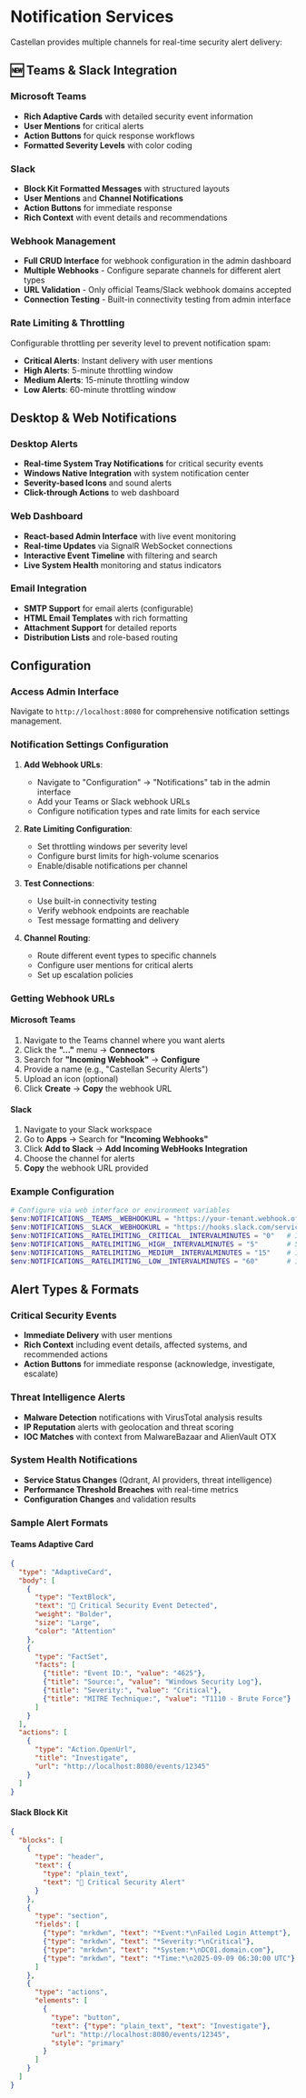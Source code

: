 # Notification Services

Castellan provides multiple channels for real-time security alert delivery:

## 🆕 Teams & Slack Integration

### Microsoft Teams
- **Rich Adaptive Cards** with detailed security event information
- **User Mentions** for critical alerts
- **Action Buttons** for quick response workflows
- **Formatted Severity Levels** with color coding

### Slack
- **Block Kit Formatted Messages** with structured layouts
- **User Mentions** and **Channel Notifications**
- **Action Buttons** for immediate response
- **Rich Context** with event details and recommendations

### Webhook Management
- **Full CRUD Interface** for webhook configuration in the admin dashboard
- **Multiple Webhooks** - Configure separate channels for different alert types
- **URL Validation** - Only official Teams/Slack webhook domains accepted
- **Connection Testing** - Built-in connectivity testing from admin interface

### Rate Limiting & Throttling
Configurable throttling per severity level to prevent notification spam:

- **Critical Alerts**: Instant delivery with user mentions
- **High Alerts**: 5-minute throttling window
- **Medium Alerts**: 15-minute throttling window  
- **Low Alerts**: 60-minute throttling window

## Desktop & Web Notifications

### Desktop Alerts
- **Real-time System Tray Notifications** for critical security events
- **Windows Native Integration** with system notification center
- **Severity-based Icons** and sound alerts
- **Click-through Actions** to web dashboard

### Web Dashboard
- **React-based Admin Interface** with live event monitoring
- **Real-time Updates** via SignalR WebSocket connections
- **Interactive Event Timeline** with filtering and search
- **Live System Health** monitoring and status indicators

### Email Integration
- **SMTP Support** for email alerts (configurable)
- **HTML Email Templates** with rich formatting
- **Attachment Support** for detailed reports
- **Distribution Lists** and role-based routing

## Configuration

### Access Admin Interface
Navigate to `http://localhost:8080` for comprehensive notification settings management.

### Notification Settings Configuration

1. **Add Webhook URLs**:
   - Navigate to "Configuration" → "Notifications" tab in the admin interface
   - Add your Teams or Slack webhook URLs
   - Configure notification types and rate limits for each service

2. **Rate Limiting Configuration**:
   - Set throttling windows per severity level
   - Configure burst limits for high-volume scenarios
   - Enable/disable notifications per channel

3. **Test Connections**:
   - Use built-in connectivity testing
   - Verify webhook endpoints are reachable
   - Test message formatting and delivery

4. **Channel Routing**:
   - Route different event types to specific channels
   - Configure user mentions for critical alerts
   - Set up escalation policies

### Getting Webhook URLs

#### Microsoft Teams
1. Navigate to the Teams channel where you want alerts
2. Click the **"..."** menu → **Connectors**
3. Search for **"Incoming Webhook"** → **Configure**
4. Provide a name (e.g., "Castellan Security Alerts")
5. Upload an icon (optional)
6. Click **Create** → **Copy** the webhook URL

#### Slack
1. Navigate to your Slack workspace
2. Go to **Apps** → Search for **"Incoming Webhooks"**
3. Click **Add to Slack** → **Add Incoming WebHooks Integration**
4. Choose the channel for alerts
5. **Copy** the webhook URL provided

### Example Configuration

```powershell
# Configure via web interface or environment variables
$env:NOTIFICATIONS__TEAMS__WEBHOOKURL = "https://your-tenant.webhook.office.com/..."
$env:NOTIFICATIONS__SLACK__WEBHOOKURL = "https://hooks.slack.com/services/..."
$env:NOTIFICATIONS__RATELIMITING__CRITICAL__INTERVALMINUTES = "0"   # Instant
$env:NOTIFICATIONS__RATELIMITING__HIGH__INTERVALMINUTES = "5"       # 5 minutes
$env:NOTIFICATIONS__RATELIMITING__MEDIUM__INTERVALMINUTES = "15"    # 15 minutes
$env:NOTIFICATIONS__RATELIMITING__LOW__INTERVALMINUTES = "60"       # 1 hour
```

## Alert Types & Formats

### Critical Security Events
- **Immediate Delivery** with user mentions
- **Rich Context** including event details, affected systems, and recommended actions
- **Action Buttons** for immediate response (acknowledge, investigate, escalate)

### Threat Intelligence Alerts
- **Malware Detection** notifications with VirusTotal analysis results
- **IP Reputation** alerts with geolocation and threat scoring
- **IOC Matches** with context from MalwareBazaar and AlienVault OTX

### System Health Notifications
- **Service Status Changes** (Qdrant, AI providers, threat intelligence)
- **Performance Threshold Breaches** with real-time metrics
- **Configuration Changes** and validation results

### Sample Alert Formats

#### Teams Adaptive Card
```json
{
  "type": "AdaptiveCard",
  "body": [
    {
      "type": "TextBlock",
      "text": "🚨 Critical Security Event Detected",
      "weight": "Bolder",
      "size": "Large",
      "color": "Attention"
    },
    {
      "type": "FactSet",
      "facts": [
        {"title": "Event ID:", "value": "4625"},
        {"title": "Source:", "value": "Windows Security Log"},
        {"title": "Severity:", "value": "Critical"},
        {"title": "MITRE Technique:", "value": "T1110 - Brute Force"}
      ]
    }
  ],
  "actions": [
    {
      "type": "Action.OpenUrl",
      "title": "Investigate",
      "url": "http://localhost:8080/events/12345"
    }
  ]
}
```

#### Slack Block Kit
```json
{
  "blocks": [
    {
      "type": "header",
      "text": {
        "type": "plain_text",
        "text": "🚨 Critical Security Alert"
      }
    },
    {
      "type": "section",
      "fields": [
        {"type": "mrkdwn", "text": "*Event:*\nFailed Login Attempt"},
        {"type": "mrkdwn", "text": "*Severity:*\nCritical"},
        {"type": "mrkdwn", "text": "*System:*\nDC01.domain.com"},
        {"type": "mrkdwn", "text": "*Time:*\n2025-09-09 06:30:00 UTC"}
      ]
    },
    {
      "type": "actions",
      "elements": [
        {
          "type": "button",
          "text": {"type": "plain_text", "text": "Investigate"},
          "url": "http://localhost:8080/events/12345",
          "style": "primary"
        }
      ]
    }
  ]
}
```
